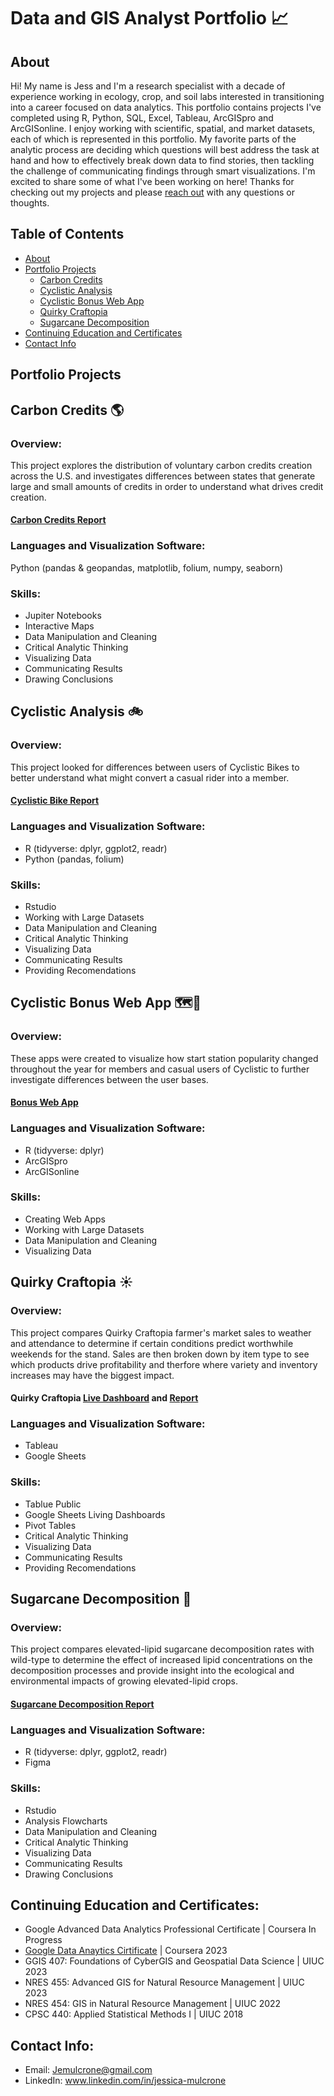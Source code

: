# Data and GIS Analyst Portfolio :chart_with_upwards_trend:

## About

Hi! My name is Jess and I'm a research specialist with a decade of experience working in ecology, crop, and soil labs interested in transitioning into a career focused on data analytics. This portfolio contains projects I've completed using R, Python, SQL, Excel, Tableau, ArcGISpro and ArcGISonline. I enjoy working with scientific, spatial, and market datasets, each of which is represented in this portfolio. My favorite parts of the analytic process are deciding which questions will best address the task at hand and how to effectively break down data to find stories, then tackling the challenge of communicating findings through smart visualizations. I'm excited to share some of what I've been working on here! Thanks for checking out my projects and please [reach out](contact-info) with any questions or thoughts.  

## Table of Contents 

- [About](#about)
- [Portfolio Projects](#portfolio-projects)
  * [Carbon Credits](#carbon-credits-earth_americas)
  * [Cyclistic Analysis](#cyclistic-analysis-bike)
  * [Cyclistic Bonus Web App](#cyclistic-bonus-web-app-world_map)
  * [Quirky Craftopia](#quirky-craftopia-sunny)
  * [Sugarcane Decomposition](#sugarcane-decomposition-leaves)
- [Continuing Education and Certificates](#continuing-education-and-certificates)
- [Contact Info](#contact-info)

## Portfolio Projects

## Carbon Credits :earth_americas:

### Overview: 

This project explores the distribution of voluntary carbon credits creation across the U.S. and investigates differences between states that generate large and small amounts of credits in order to understand what drives credit creation. 

#### [Carbon Credits Report](https://htmlpreview.github.io/?https://github.com/Jemulcrone/data-and-gis-analyst-portfolio/blob/main/carbon-credits-python/carbon-credit-markdown.html)

### Languages and Visualization Software: 

Python (pandas & geopandas, matplotlib, folium, numpy, seaborn)

### Skills: 

- Jupiter Notebooks
- Interactive Maps
- Data Manipulation and Cleaning
- Critical Analytic Thinking
- Visualizing Data
- Communicating Results
- Drawing Conclusions

## Cyclistic Analysis :bike:

### Overview: 

This project looked for differences between users of Cyclistic Bikes to better understand what might convert a casual rider into a member.   

#### [Cyclistic Bike Report](https://htmlpreview.github.io/?https://github.com/Jemulcrone/data-and-gis-analyst-portfolio/blob/main/cyclistic-analysis-r/cyclistic-markdown.html)

### Languages and Visualization Software: 

- R (tidyverse: dplyr, ggplot2, readr)
- Python (pandas, folium)

### Skills: 

- Rstudio
- Working with Large Datasets 
- Data Manipulation and Cleaning
- Critical Analytic Thinking
- Visualizing Data
- Communicating Results
- Providing Recomendations 

## Cyclistic Bonus Web App 🗺️🌆

### Overview: 

These apps were created to visualize how start station popularity changed throughout the year for members and casual users of Cyclistic to further investigate differences between the user bases. 

#### [Bonus Web App](https://arcg.is/DOCam1)

### Languages and Visualization Software: 

- R (tidyverse: dplyr)
- ArcGISpro
- ArcGISonline
  
### Skills: 

- Creating Web Apps 
- Working with Large Datasets 
- Data Manipulation and Cleaning
- Visualizing Data

## Quirky Craftopia :sunny:

### Overview: 

This project compares Quirky Craftopia farmer's market sales to weather and attendance to determine if certain conditions predict worthwhile weekends for the stand. Sales are then broken down by item type to see which products drive profitability and therfore where variety and inventory increases may have the biggest impact. 

#### Quirky Craftopia [Live Dashboard](https://public.tableau.com/app/profile/jessica.mulcrone/viz/QuirkyCraftopiasLiveFarmersMarketDashboard/LiveWeeklySales) and [Report](https://github.com/Jemulcrone/data-and-gis-analyst-portfolio/blob/main/quirky-craftopia-tableau/quirky-craftopia-sales-report.pdf)

### Languages and Visualization Software: 

- Tableau
- Google Sheets

### Skills: 

- Tablue Public
- Google Sheets Living Dashboards 
- Pivot Tables
- Critical Analytic Thinking
- Visualizing Data
- Communicating Results
- Providing Recomendations

## Sugarcane Decomposition :leaves:

### Overview: 

This project compares elevated-lipid sugarcane decomposition rates with wild-type to determine the effect of increased lipid concentrations on the decomposition processes and provide insight into the ecological and environmental impacts of growing elevated-lipid crops. 

#### [Sugarcane Decomposition Report](https://htmlpreview.github.io/?https://github.com/Jemulcrone/data-and-gis-analyst-portfolio/blob/main/sugarcane_decomp-r/sugarcane-markdown.html)

### Languages and Visualization Software: 

- R (tidyverse: dplyr, ggplot2, readr)
- Figma

### Skills:

- Rstudio
- Analysis Flowcharts
- Data Manipulation and Cleaning
- Critical Analytic Thinking
- Visualizing Data
- Communicating Results
- Drawing Conclusions

## Continuing Education and Certificates: 

- Google Advanced Data Analytics Professional Certificate | Coursera In Progress
- [Google Data Anaytics Cirtificate](https://coursera.org/share/8399c1d83adf60e4264deca7c4fa2248) | Coursera 2023
- GGIS 407: Foundations of CyberGIS and Geospatial Data Science | UIUC 2023
- NRES 455: Advanced GIS for Natural Resource Management | UIUC 2023
- NRES 454: GIS in Natural Resource Management | UIUC 2022
- CPSC 440: Applied Statistical Methods I | UIUC 2018
  
## Contact Info: 

- Email: Jemulcrone@gmail.com 
- LinkedIn: www.linkedin.com/in/jessica-mulcrone
